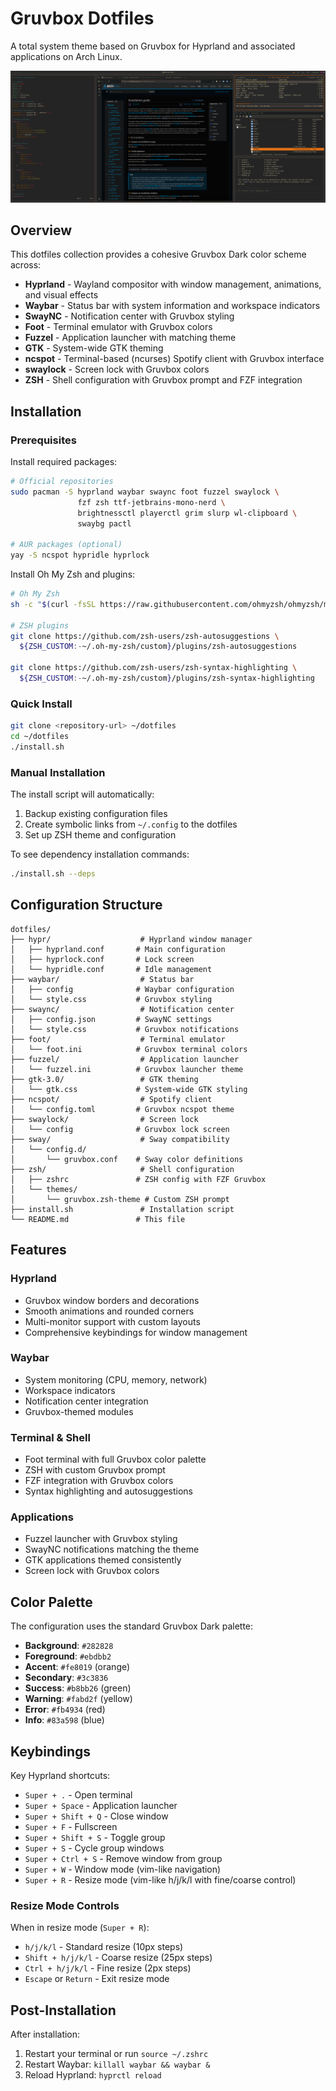 # Gruvbox Dotfiles

A total system theme based on Gruvbox for Hyprland and associated applications on Arch Linux.

![Gruvbox Theme Screenshot](assets/gruvbox-theme-screenshot.png)

## Overview

This dotfiles collection provides a cohesive Gruvbox Dark color scheme across:

- **Hyprland** - Wayland compositor with window management, animations, and visual effects
- **Waybar** - Status bar with system information and workspace indicators
- **SwayNC** - Notification center with Gruvbox styling
- **Foot** - Terminal emulator with Gruvbox colors
- **Fuzzel** - Application launcher with matching theme
- **GTK** - System-wide GTK theming
- **ncspot** - Terminal-based (ncurses) Spotify client with Gruvbox interface
- **swaylock** - Screen lock with Gruvbox colors
- **ZSH** - Shell configuration with Gruvbox prompt and FZF integration

## Installation

### Prerequisites

Install required packages:

```bash
# Official repositories
sudo pacman -S hyprland waybar swaync foot fuzzel swaylock \
               fzf zsh ttf-jetbrains-mono-nerd \
               brightnessctl playerctl grim slurp wl-clipboard \
               swaybg pactl

# AUR packages (optional)
yay -S ncspot hypridle hyprlock
```

Install Oh My Zsh and plugins:

```bash
# Oh My Zsh
sh -c "$(curl -fsSL https://raw.githubusercontent.com/ohmyzsh/ohmyzsh/master/tools/install.sh)"

# ZSH plugins
git clone https://github.com/zsh-users/zsh-autosuggestions \
  ${ZSH_CUSTOM:-~/.oh-my-zsh/custom}/plugins/zsh-autosuggestions

git clone https://github.com/zsh-users/zsh-syntax-highlighting \
  ${ZSH_CUSTOM:-~/.oh-my-zsh/custom}/plugins/zsh-syntax-highlighting
```

### Quick Install

```bash
git clone <repository-url> ~/dotfiles
cd ~/dotfiles
./install.sh
```

### Manual Installation

The install script will automatically:
1. Backup existing configuration files
2. Create symbolic links from `~/.config` to the dotfiles
3. Set up ZSH theme and configuration

To see dependency installation commands:
```bash
./install.sh --deps
```

## Configuration Structure

```
dotfiles/
├── hypr/                    # Hyprland window manager
│   ├── hyprland.conf       # Main configuration
│   ├── hyprlock.conf       # Lock screen
│   └── hypridle.conf       # Idle management
├── waybar/                  # Status bar
│   ├── config              # Waybar configuration
│   └── style.css           # Gruvbox styling
├── swaync/                  # Notification center
│   ├── config.json         # SwayNC settings
│   └── style.css           # Gruvbox notifications
├── foot/                    # Terminal emulator
│   └── foot.ini            # Gruvbox terminal colors
├── fuzzel/                  # Application launcher
│   └── fuzzel.ini          # Gruvbox launcher theme
├── gtk-3.0/                 # GTK theming
│   └── gtk.css             # System-wide GTK styling
├── ncspot/                  # Spotify client
│   └── config.toml         # Gruvbox ncspot theme
├── swaylock/                # Screen lock
│   └── config              # Gruvbox lock screen
├── sway/                    # Sway compatibility
│   └── config.d/
│       └── gruvbox.conf    # Sway color definitions
├── zsh/                     # Shell configuration
│   ├── zshrc               # ZSH config with FZF Gruvbox
│   └── themes/
│       └── gruvbox.zsh-theme # Custom ZSH prompt
├── install.sh               # Installation script
└── README.md               # This file
```

## Features

### Hyprland
- Gruvbox window borders and decorations
- Smooth animations and rounded corners
- Multi-monitor support with custom layouts
- Comprehensive keybindings for window management

### Waybar
- System monitoring (CPU, memory, network)
- Workspace indicators
- Notification center integration
- Gruvbox-themed modules

### Terminal & Shell
- Foot terminal with full Gruvbox color palette
- ZSH with custom Gruvbox prompt
- FZF integration with Gruvbox colors
- Syntax highlighting and autosuggestions

### Applications
- Fuzzel launcher with Gruvbox styling
- SwayNC notifications matching the theme
- GTK applications themed consistently
- Screen lock with Gruvbox colors

## Color Palette

The configuration uses the standard Gruvbox Dark palette:

- **Background**: `#282828`
- **Foreground**: `#ebdbb2`
- **Accent**: `#fe8019` (orange)
- **Secondary**: `#3c3836`
- **Success**: `#b8bb26` (green)
- **Warning**: `#fabd2f` (yellow)
- **Error**: `#fb4934` (red)
- **Info**: `#83a598` (blue)

## Keybindings

Key Hyprland shortcuts:
- `Super + .` - Open terminal
- `Super + Space` - Application launcher
- `Super + Shift + Q` - Close window
- `Super + F` - Fullscreen
- `Super + Shift + S` - Toggle group
- `Super + S` - Cycle group windows
- `Super + Ctrl + S` - Remove window from group
- `Super + W` - Window mode (vim-like navigation)
- `Super + R` - Resize mode (vim-like h/j/k/l with fine/coarse control)

### Resize Mode Controls
When in resize mode (`Super + R`):
- `h/j/k/l` - Standard resize (10px steps)
- `Shift + h/j/k/l` - Coarse resize (25px steps)
- `Ctrl + h/j/k/l` - Fine resize (2px steps)
- `Escape` or `Return` - Exit resize mode

## Post-Installation

After installation:

1. Restart your terminal or run `source ~/.zshrc`
2. Restart Waybar: `killall waybar && waybar &`
3. Reload Hyprland: `hyprctl reload`
